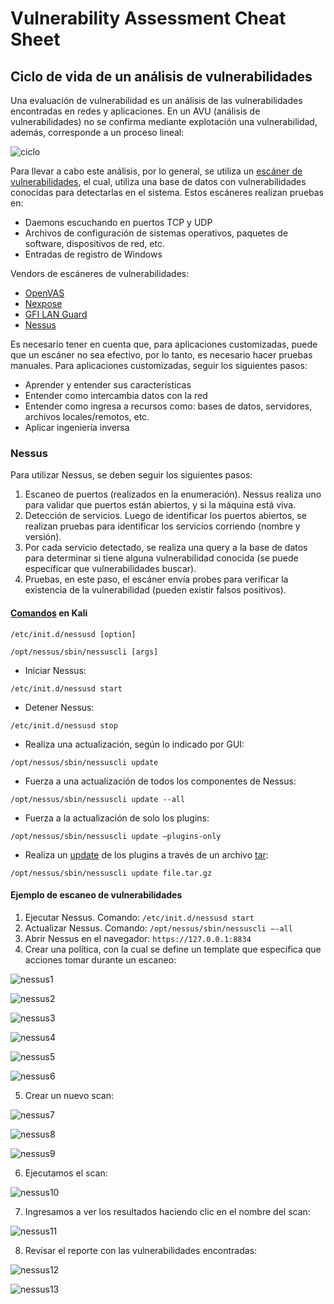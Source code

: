 # Vulnerability Assessment Cheat Sheet

## Ciclo de vida de un análisis de vulnerabilidades

Una evaluación de vulnerabilidad es un análisis de las vulnerabilidades encontradas en redes y aplicaciones. En un AVU (análisis de vulnerabilidades) no se confirma mediante explotación una vulnerabilidad, además, corresponde a un proceso lineal:

![ciclo](img/vuln/ciclo_vuln.png)

Para llevar a cabo este análisis, por lo general, se utiliza un [escáner de vulnerabilidades](https://sectools.org/tag/vuln-scanners/), el cual, utiliza una base de datos con vulnerabilidades conocidas para detectarlas en el sistema. Estos escáneres realizan pruebas en:

- Daemons escuchando en puertos TCP y UDP
- Archivos de configuración de sistemas operativos, paquetes de software, dispositivos de red, etc.
- Entradas de registro de Windows

Vendors de escáneres de vulnerabilidades:

-	[OpenVAS](http://www.openvas.org/)
-	[Nexpose](https://www.rapid7.com/products/nexpose/)
-	[GFI LAN Guard](https://www.gfi.com/products-and-solutions/network-security-solutions/gfi-languard)
-	[Nessus](https://www.tenable.com/products/nessus)

Es necesario tener en cuenta que, para aplicaciones customizadas, puede que un escáner no sea efectivo, por lo tanto, es necesario hacer pruebas manuales. Para aplicaciones customizadas, seguir los siguientes pasos:

-	Aprender y entender sus características
-	Entender como intercambia datos con la red
-	Entender como ingresa a recursos como: bases de datos, servidores, archivos locales/remotos, etc.
-	Aplicar ingeniería inversa

### Nessus

Para utilizar Nessus, se deben seguir los siguientes pasos:

1. Escaneo de puertos (realizados en la enumeración). Nessus realiza uno para validar que puertos están abiertos, y si la máquina está viva.
2. Detección de servicios. Luego de identificar los puertos abiertos, se realizan pruebas para identificar los servicios corriendo (nombre y versión).
3. Por cada servicio detectado, se realiza una query a la base de datos para determinar si tiene alguna vulnerabilidad conocida (se puede especificar que vulnerabilidades buscar).
4. Pruebas, en este paso, el escáner envía probes para verificar la existencia de la vulnerabilidad (pueden existir falsos positivos).

#### [Comandos](https://docs.tenable.com/nessus/Content/CommandLineOperations.htm) en Kali

`/etc/init.d/nessusd [option]`

`/opt/nessus/sbin/nessuscli [args]`

- Iniciar Nessus:

`/etc/init.d/nessusd start`

- Detener Nessus:

`/etc/init.d/nessusd stop`

- Realiza una actualización, según lo indicado por GUI:

`/opt/nessus/sbin/nessuscli update`

- Fuerza a una actualización de todos los componentes de Nessus:

`/opt/nessus/sbin/nessuscli update --all`

- Fuerza a la actualización de solo los plugins:

`/opt/nessus/sbin/nessuscli update –plugins-only`

- Realiza un [update](https://docs.tenable.com/nessus/Content/ManageNessusOffline.htm) de los plugins a través de un archivo [tar](https://docs.tenable.com/nessus/Content/DownloadAndCopyPlugins.htm):

`/opt/nessus/sbin/nessuscli update file.tar.gz`

#### Ejemplo de escaneo de vulnerabilidades

1. Ejecutar Nessus. Comando: `/etc/init.d/nessusd start`
2. Actualizar Nessus. Comando: `/opt/nessus/sbin/nessuscli –-all`
3. Abrir Nessus en el navegador: `https://127.0.0.1:8834`
4. Crear una política, con la cual se define un template que especifica que acciones tomar durante un escaneo:

![nessus1](img/vuln/nessus1.png)

![nessus2](img/vuln/nessus2.png)

![nessus3](img/vuln/nessus3.png)

![nessus4](img/vuln/nessus4.png)

![nessus5](img/vuln/nessus5.png)

![nessus6](img/vuln/nessus6.png)

5. Crear un nuevo scan:

![nessus7](img/vuln/nessus7.png)

![nessus8](img/vuln/nessus8.png)

![nessus9](img/vuln/nessus9.png)

6. Ejecutamos el scan:

![nessus10](img/vuln/nessus10.png)

7. Ingresamos a ver los resultados haciendo clic en el nombre del scan:

![nessus11](img/vuln/nessus11.png)

8. Revisar el reporte con las vulnerabilidades encontradas:

![nessus12](img/vuln/nessus12.png)

![nessus13](img/vuln/nessus13.png)
